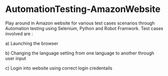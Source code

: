 # AutomationTesting-AmazonWebsite
Play around in Amazon website for various test cases scenarios through Automation testing using Selenium, Python and Robot Framwork.
Test cases involved are :

a) Launching the browser

b) Changing the language setting from one language to another through user input

c) Login into website using correct login credentails
